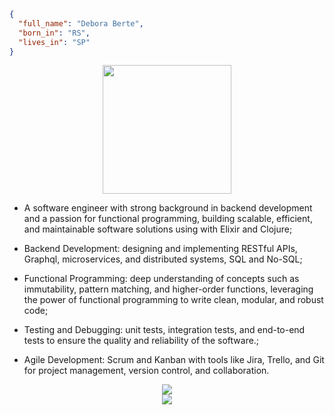 ```json
{
  "full_name": "Debora Berte",
  "born_in": "RS",
  "lives_in": "SP"
}
``` 
<div align="center">
<img src="https://gifdb.com/images/high/programmer-cat-typing-on-laptop-j6rz6vr5mlfzl83h.webp" align="center" height="206" width="206" />
</div>  
  
- A software engineer with strong background in backend development and a passion for functional programming, building scalable, efficient, and maintainable software solutions using with Elixir and Clojure;  
  

- Backend Development: designing and implementing RESTful APIs, Graphql, microservices, and distributed systems, SQL and No-SQL;  
  
- Functional Programming: deep understanding of concepts such as immutability, pattern matching, and higher-order functions, leveraging the power of functional programming to write clean, modular, and robust code;  
  

- Testing and Debugging: unit tests, integration tests, and end-to-end tests to ensure the quality and reliability of the software.;  
  

- Agile Development: Scrum and Kanban with tools like Jira, Trello, and Git for project management, version control, and collaboration.  

<div align="center"><img src="https://github-readme-stats.vercel.app/api/top-langs/?username=debora-be&langs_count=20&theme=radical" align="center" /></div>  

<div align="center"><img src="https://github-readme-stats.vercel.app/api?username=debora-be&show_icons=true&count_private=true&theme=radical&hide_border=false" align="center" /></div>  
